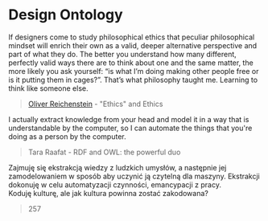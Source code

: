 # Design Ontology

If designers come to study philosophical ethics that peculiar philosophical mindset will enrich their own as a valid, deeper alternative perspective and part of what they do. The better you understand how many different, perfectly valid ways there are to think about one and the same matter, the more likely you ask yourself: “is what I’m doing making other people free or is it putting them in cages?”. That’s what philosophy taught me. Learning to think like someone else.

> [Oliver Reichenstein](https://twitter.com/reichenstein) - "Ethics" and Ethics

I actually extract knowledge from your head and model it in a way that is understandable by the computer, so I can automate the things that you're doing as a person by the computer.

> Tara Raafat - RDF and OWL: the powerful duo

Zajmuję się ekstrakcją wiedzy z ludzkich umysłów, a następnie jej zamodelowaniem w sposób aby uczynić ją czytelną dla maszyny. Ekstrakcji dokonuję w celu automatyzacji czynności, emancypacji z pracy.   
Koduję kulturę, ale jak kultura powinna zostać zakodowana?

> 257



  


